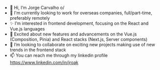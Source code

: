 - 👋 Hi, I’m Jorge Carvalho o/
- 👀 I'm currently looking to work for overseas companies, full/part-time, preferably remotely
- ✨ I’m interested in frontend development, focusing on the React and Vue.js languages
- 🌱 Excited about new features and advancements on the Vue.js (Composition, Pinia) and React stacks (Next.js, Server components)
- 💞️ I’m looking to collaborate on exciting new projects making use of new trends in the frontend stack
- 📫 You can reach me through my linkedin profile https://www.linkedin.com/in/jroak

<!---
joakweb/joakweb is a ✨ special ✨ repository because its `README.md` (this file) appears on your GitHub profile.
You can click the Preview link to take a look at your changes.
--->
